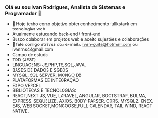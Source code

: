  ### Olá eu sou Ivan Rodrigues, Analista de Sistemas e Programador 👋



- 🔭 Hoje tenho como objetivo obter conhecimento fullkstack em tecnologias web
- Atualmente estudando back-end / front-end
- Busco colaborar em projetos web e aceito sujestões e colaborações 
- 💬 fale comigo atráves dos e-mails: ivan-guita@hotmail.com ou ivanrns44gmail.com
- Campo de estudo
- TDD (JEST)
- LINGUAGENS: JS,PHP,TS,SQL,JAVA.
- BASES DE DADOS E SGBDS
- MYSQL, SQL SERVER, MONGO DB
- PLATAFORMAS DE INTEGRAÇÃO
- EXPO,VERCEL
- BIBLIOTECAS E TECNOLOGIAS:
- REACT,NEXT JS, VUE, LARAVEL, ANGULAR, BOOTSTRAP, BULMA, EXPRESS, SEQUELIZE, AXIOS, BODY-PARSER, CORS, MYSQL2, KNEX, EJS, WEB SOCKET,MONGOOSE,FULL CALENDAR, TAIL WIND, REACT NATIVE.


